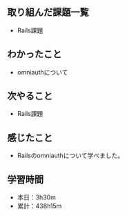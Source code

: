 ## 取り組んだ課題一覧
- Rails課題
## わかったこと
- omniauthについて
## 次やること
- Rails課題
## 感じたこと
- Railsのomniauthについて学べました。
## 学習時間
- 本日：3h30m
- 累計：438h15m

